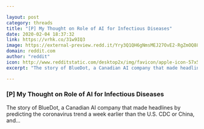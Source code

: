 ```yaml
---

layout: post
category: threads
title: "[P] My Thought on Role of AI for Infectious Diseases"
date: 2020-02-04 18:37:32
link: https://vrhk.co/31w9IQ3
image: https://external-preview.redd.it/Yry3Q1QH6gNmsMEJ27OvE2-RgZmOQ88sqEZwAyk71xA.jpg?width=480&height=251.308900524&auto=webp&s=3bcebedf12076663cfa7c9e55a6602ee7562f6af
domain: reddit.com
author: "reddit"
icon: http://www.redditstatic.com/desktop2x/img/favicon/apple-icon-57x57.png
excerpt: "The story of BlueDot, a Canadian AI company that made headlines by predicting the coronavirus trend a week earlier than the U.S. CDC or China, and..."

---
```


### [P] My Thought on Role of AI for Infectious Diseases

The story of BlueDot, a Canadian AI company that made headlines by predicting the coronavirus trend a week earlier than the U.S. CDC or China, and...